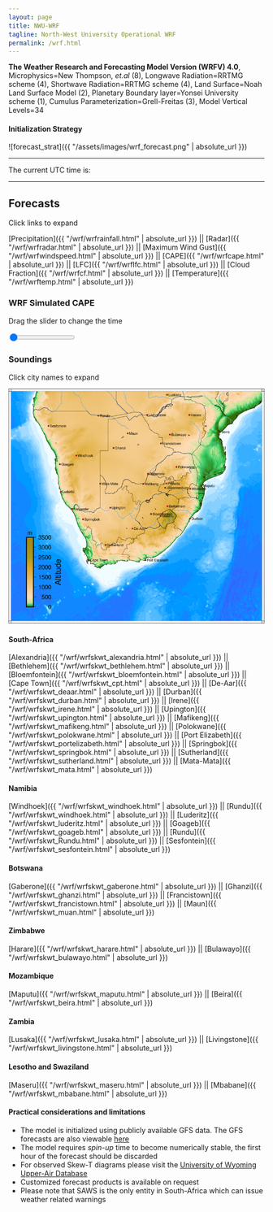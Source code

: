 ```yaml
---
layout: page
title: NWU-WRF
tagline: North-West University Operational WRF
permalink: /wrf.html
---
```


**The Weather Research and Forecasting Model Version (WRFV) 4.0**,
Microphysics=New Thompson, *et.al* (8),
Longwave Radiation=RRTMG scheme (4),
Shortwave Radiation=RRTMG scheme (4),
Land Surface=Noah Land Surface Model (2),
Planetary Boundary layer=Yonsei University scheme (1),
Cumulus Parameterization=Grell-Freitas (3),
Model Vertical Levels=34

#### Initialization Strategy
![forecast_strat]({{ "/assets/images/wrf_forecast.png" | absolute_url }})

---

<html>
<head>
<script>
function startTime() {
  var today = new Date();
  var h = today.getUTCHours();
  var m = today.getUTCMinutes();
  var s = today.getUTCSeconds();
  m = checkTime(m);
  s = checkTime(s);
  document.getElementById('txt').innerHTML =
  h + ":" + m + ":" + s;
  var t = setTimeout(startTime, 500);
}
function checkTime(i) {
  if (i < 10) {i = "0" + i};  // add zero in front of numbers < 10
  return i;
}
</script>
</head>

<body onload="startTime()">
The current UTC time is:
<div id="txt"></div>
</body>

</html>

---

## Forecasts 
Click links to expand

[Precipitation]({{ "/wrf/wrfrainfall.html" | absolute_url }}) ||
[Radar]({{ "/wrf/wrfradar.html" | absolute_url }}) ||
[Maximum Wind Gust]({{ "/wrf/wrfwindspeed.html" | absolute_url }}) ||
[CAPE]({{ "/wrf/wrfcape.html" | absolute_url }}) ||
[LFC]({{ "/wrf/wrflfc.html" | absolute_url }}) ||
[Cloud Fraction]({{ "/wrf/wrfcf.html" | absolute_url }}) ||
[Temperature]({{ "/wrf/wrftemp.html" | absolute_url }})

<h3>WRF Simulated CAPE</h3>
<p>Drag the slider to change the time</p>

<div class="slidecontainer">
<input oninput='setImage(this)' class="slider" type="range" min="0" max="5" value="0" step="1" />
<img id='img'/>
</div>

<script>
var img = document.getElementById('img');
var img_array = ['/assets/images/wrf/cp_wrfout_d01_2020-05-02_12:00:00.png',
'/assets/images/wrf/cp_wrfout_d01_2020-05-02_13:00:00.png',
'/assets/images/wrf/cp_wrfout_d01_2020-05-02_14:00:00.png',
'/assets/images/wrf/cp_wrfout_d01_2020-05-02_15:00:00.png',
'/assets/images/wrf/cp_wrfout_d01_2020-05-02_16:00:00.png',];
function setImage(obj)
{
        var value = obj.value;
        img.src = img_array[value];

}
</script>

### Soundings 
Click city names to expand

<img src="/assets/images/sounding_locations_2.png" alt="" usemap="#map" />
<map name="map">
    <area shape="rect" coords="397, 278, 450, 292" href="https://crggithub.github.io/wrf/wrfskwt_mafikeng.html" alt="mafikeng" title="Mafikeng" />
    <area shape="rect" coords="410, 247, 468, 260" href="https://crggithub.github.io/wrf/wrfskwt_gaberone.html" alt="gaberone" title="Gaberone" />
    <area shape="rect" coords="496, 225, 556, 241" href="https://crggithub.github.io/wrf/wrfskwt_polokwane.html" alt="polokwane" title="Polokwane" />
    <area shape="rect" coords="624, 122, 661, 139" href="https://crggithub.github.io/wrf/wrfskwt_beira.html" alt="beira" title="Beira" />
    <area shape="rect" coords="469, 13, 514, 28" href="https://crggithub.github.io/wrf/wrfskwt_lusaka.html" alt="lusaka" title="Lusaka" />
    <area shape="rect" coords="532, 72, 576, 88" href="https://crggithub.github.io/wrf/wrfskwt_harare.html" alt="harare" title="Harare" />
    <area shape="rect" coords="476, 130, 532, 145" href="https://crggithub.github.io/wrf/wrfskwt_bulawayo.html" alt="bulawayo" title="Bulawayo" />
    <area shape="rect" coords="577, 280, 621, 296" href="https://crggithub.github.io/wrf/wrfskwt_maputu.html" alt="maputu" title="Maputu" />
    <area shape="rect" coords="537, 290, 568, 307" href="https://crggithub.github.io/wrf/wrfskwt_mbabane.html" alt="mbabane" title="Mbabane" />
    <area shape="rect" coords="459, 277, 514, 303" href="https://crggithub.github.io/wrf/wrfskwt_irene.html" alt="irene" title="Irene" />
    <area shape="rect" coords="466, 342, 532, 358" href="https://crggithub.github.io/wrf/wrfskwt_bethlehem.html" alt="bethlehem" title="Bethlehem" />
    <area shape="rect" coords="459, 373, 490, 388" href="https://crggithub.github.io/wrf/wrfskwt_maseru.html" alt="maseru" title="Maseru" />
    <area shape="rect" coords="419, 365, 445, 381" href="https://crggithub.github.io/wrf/wrfskwt_bloemfontein.html" alt="bloemfontein" title="Bloemfontein" />
    <area shape="rect" coords="297, 347, 352, 361" href="https://crggithub.github.io/wrf/wrfskwt_upington.html" alt="upington" title="Upington" />
    <area shape="rect" coords="536, 379, 581, 394" href="https://crggithub.github.io/wrf/wrfskwt_durban.html" alt="durban" title="Durban" />
    <area shape="rect" coords="364, 409, 411, 426" href="https://crggithub.github.io/wrf/wrfskwt_deaar.html" alt="deaar" title="De-Aar" />
    <area shape="rect" coords="404, 502, 480, 518" href="https://crggithub.github.io/wrf/wrfskwt_portelizabeth.html" alt="portelizabeth" title="Port-Elizabeth" />
    <area shape="rect" coords="235, 502, 298, 518" href="https://crggithub.github.io/wrf/wrfskwt_cpt.html" alt="capetown" title="Cape-Town" />
    <area shape="rect" coords="217, 382, 276, 396" href="https://crggithub.github.io/wrf/wrfskwt_springbok.html" alt="springbok" title="Springbok" />
    <area shape="rect" coords="184, 351, 245, 367" href="https://crggithub.github.io/wrf/wrfskwt_alexander.html" alt="alexander" title="Alexander" />
    <area shape="rect" coords="306, 170, 352, 186" href="https://crggithub.github.io/wrf/wrfskwt_ghanzi.html" alt="ghanzi" title="Ghanzi" />
    <area shape="rect" coords="151, 298, 200, 315" href="https://crggithub.github.io/wrf/wrfskwt_luderitz.html" alt="luderitz" title="Luderitz" />
    <area shape="rect" coords="148, 218, 199, 235" href="https://crggithub.github.io/wrf/wrfskwt_goageb.html" alt="goageb" title="Goageb" />
    <area shape="rect" coords="195, 192, 257, 207" href="https://crggithub.github.io/wrf/wrfskwt_windhoek.html" alt="windhoek" title="Windhoek" />
    <area shape="rect" coords="258, 72, 309, 89" href="https://crggithub.github.io/wrf/wrfskwt_rundu.html" alt="rundu" title="Rundu" />
    <area shape="rect" coords="281, 454, 348, 475" href="https://crggithub.github.io/wrf/wrfskwt_sutherland.html" alt="sutherland" title="Sutherland" />
    <area shape="rect" coords="264, 271, 331, 296" href="https://crggithub.github.io/wrf/wrfskwt_mata.html" alt="matamata" title="Mata-Mata" />
    <area shape="rect" coords="444, 153, 517, 174" href="https://crggithub.github.io/wrf/wrfskwt_francistown.html" alt="francistown" title="Francistown" />
    <area shape="rect" coords="347, 123, 390, 145" href="https://crggithub.github.io/wrf/wrfskwt_maun.html" alt="maun" title="Maun" />
    <area shape="rect" coords="402, 68, 476, 90" href="https://crggithub.github.io/wrf/wrfskwt_livingstone.html" alt="livingstone" title="Livingstone" />
    <area shape="rect" coords="112, 100, 178, 121" href="https://crggithub.github.io/wrf/wrfskwt_sesfontein.html" alt="sesfontein" title="Sesfontein" />
</map>

#### South-Africa
[Alexandria]({{ "/wrf/wrfskwt_alexandria.html" | absolute_url }}) ||
[Bethlehem]({{ "/wrf/wrfskwt_bethlehem.html" | absolute_url }}) ||
[Bloemfontein]({{ "/wrf/wrfskwt_bloemfontein.html" | absolute_url }}) || 
[Cape Town]({{ "/wrf/wrfskwt_cpt.html" | absolute_url }}) ||
[De-Aar]({{ "/wrf/wrfskwt_deaar.html" | absolute_url }}) ||
[Durban]({{ "/wrf/wrfskwt_durban.html" | absolute_url }}) ||
[Irene]({{ "/wrf/wrfskwt_irene.html" | absolute_url }}) ||
[Upington]({{ "/wrf/wrfskwt_upington.html" | absolute_url }}) ||
[Mafikeng]({{ "/wrf/wrfskwt_mafikeng.html" | absolute_url }}) ||
[Polokwane]({{ "/wrf/wrfskwt_polokwane.html" | absolute_url }}) ||
[Port Elizabeth]({{ "/wrf/wrfskwt_portelizabeth.html" | absolute_url }}) ||
[Springbok]({{ "/wrf/wrfskwt_springbok.html" | absolute_url }}) ||
[Sutherland]({{ "/wrf/wrfskwt_sutherland.html" | absolute_url }}) ||
[Mata-Mata]({{ "/wrf/wrfskwt_mata.html" | absolute_url }})

#### Namibia
[Windhoek]({{ "/wrf/wrfskwt_windhoek.html" | absolute_url }}) ||
[Rundu]({{ "/wrf/wrfskwt_windhoek.html" | absolute_url }}) ||
[Luderitz]({{ "/wrf/wrfskwt_luderitz.html" | absolute_url }}) ||
[Goageb]({{ "/wrf/wrfskwt_goageb.html" | absolute_url }}) ||
[Rundu]({{ "/wrf/wrfskwt_Rundu.html" | absolute_url }}) || 
[Sesfontein]({{ "/wrf/wrfskwt_sesfontein.html" | absolute_url }}) 

#### Botswana
[Gaberone]({{ "/wrf/wrfskwt_gaberone.html" | absolute_url }}) ||
[Ghanzi]({{ "/wrf/wrfskwt_ghanzi.html" | absolute_url }}) ||
[Francistown]({{ "/wrf/wrfskwt_francistown.html" | absolute_url }}) ||
[Maun]({{ "/wrf/wrfskwt_muan.html" | absolute_url }})

#### Zimbabwe
[Harare]({{ "/wrf/wrfskwt_harare.html" | absolute_url }}) ||
[Bulawayo]({{ "/wrf/wrfskwt_bulawayo.html" | absolute_url }})

#### Mozambique
[Maputu]({{ "/wrf/wrfskwt_maputu.html" | absolute_url }}) ||
[Beira]({{ "/wrf/wrfskwt_beira.html" | absolute_url }})

#### Zambia
[Lusaka]({{ "/wrf/wrfskwt_lusaka.html" | absolute_url }}) ||
[Livingstone]({{ "/wrf/wrfskwt_livingstone.html" | absolute_url }}) 

#### Lesotho and Swaziland
[Maseru]({{ "/wrf/wrfskwt_maseru.html" | absolute_url }}) ||
[Mbabane]({{ "/wrf/wrfskwt_mbabane.html" | absolute_url }}) 

#### Practical considerations and limitations
+ The model is initialized using publicly available GFS data. The GFS forecasts are also viewable [here](http://www.lekwenaradar.co.za/forecast.html)
+ The model requires *spin-up* time to become numerically stable, the first hour of the forecast should be discarded
+ For observed Skew-T diagrams please visit the [University of Wyoming Upper-Air Database](http://weather.uwyo.edu/upperair/sounding.html)
+ Customized forecast products is available on request
+ Please note that SAWS is the only entity in South-Africa which can issue weather related warnings
